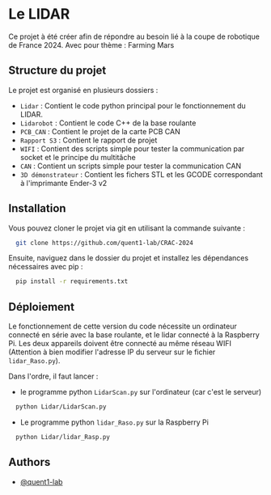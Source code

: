 
# Le LIDAR

Ce projet à été créer afin de répondre au besoin lié à la coupe de robotique de France 2024. Avec pour thème : Farming Mars

## Structure du projet

Le projet est organisé en plusieurs dossiers :

- `Lidar` : Contient le code python principal pour le fonctionnement du LIDAR. 
- `Lidarobot` : Contient le code C++ de la base roulante
- `PCB_CAN` : Contient le projet de la carte PCB CAN
- `Rapport S3` : Contient le rapport de projet
- `WIFI` : Contient des scripts simple pour tester la communication par socket et le principe du multitâche
- `CAN` : Contient un scripts simple pour tester la communication CAN
- `3D démonstrateur` : Contient les fichers STL et les GCODE correspondant à l'imprimante Ender-3 v2

## Installation

Vous pouvez cloner le projet via git en utilisant la commande suivante :

```bash
  git clone https://github.com/quent1-lab/CRAC-2024
```

Ensuite, naviguez dans le dossier du projet et installez les dépendances nécessaires avec pip :
```bash
  pip install -r requirements.txt
```
    
## Déploiement

Le fonctionnement de cette version du code nécessite un ordinateur connecté en série avec la base roulante, et le lidar connecté à la Raspberry Pi. 
Les deux appareils doivent être connecté au même réseau WIFI (Attention à bien modifier l'adresse IP du serveur sur le fichier `lidar_Raso.py`).

Dans l'ordre, il faut lancer :
 - le programme python `LidarScan.py` sur l'ordinateur (car c'est le serveur)
```bash
  python Lidar/LidarScan.py
```
 - Le programme python `lidar_Raso.py` sur la Raspberry Pi
```bash
  python Lidar/lidar_Rasp.py
```

## Authors

- [@quent1-lab](https://github.com/quent1-lab)

